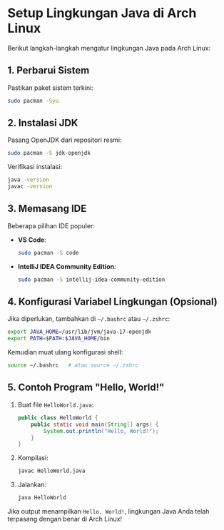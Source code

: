 # Setup Lingkungan Java di Arch Linux

Berikut langkah-langkah mengatur lingkungan Java pada Arch Linux:

## 1. Perbarui Sistem

Pastikan paket sistem terkini:

```bash
sudo pacman -Syu
```

## 2. Instalasi JDK

Pasang OpenJDK dari repositori resmi:

```bash
sudo pacman -S jdk-openjdk
```

Verifikasi instalasi:

```bash
java -version
javac -version
```

## 3. Memasang IDE

Beberapa pilihan IDE populer:

- **VS Code**:
  ```bash
  sudo pacman -S code
  ```
- **IntelliJ IDEA Community Edition**:
  ```bash
  sudo pacman -S intellij-idea-community-edition
  ```

## 4. Konfigurasi Variabel Lingkungan (Opsional)

Jika diperlukan, tambahkan di `~/.bashrc` atau `~/.zshrc`:

```bash
export JAVA_HOME=/usr/lib/jvm/java-17-openjdk
export PATH=$PATH:$JAVA_HOME/bin
```

Kemudian muat ulang konfigurasi shell:

```bash
source ~/.bashrc   # atau source ~/.zshrc
```

## 5. Contoh Program "Hello, World!"

1. Buat file `HelloWorld.java`:
   ```java
   public class HelloWorld {
       public static void main(String[] args) {
           System.out.println("Hello, World!");
       }
   }
   ```
2. Kompilasi:
   ```bash
   javac HelloWorld.java
   ```
3. Jalankan:
   ```bash
   java HelloWorld
   ```

Jika output menampilkan `Hello, World!`, lingkungan Java Anda telah terpasang dengan benar di Arch Linux!

